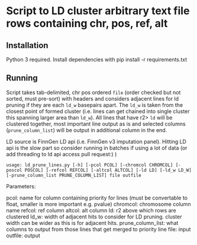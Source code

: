 # Script to LD cluster arbitrary text file rows containing chr, pos, ref, alt

## Installation

Python 3 required. Install dependencies with pip install -r requirements.txt

## Running 
Script takes tab-delimited, chr pos ordered `file` (order checked but not sorted, must pre-sort) with headers and considers adjacent lines for ld pruning if they are each `ld_w` basepairs apart. The `ld_w` is taken from the closest point of formed cluster (i.e. lines can get chained into single cluster this spanning larger area than `ld_w`).
All lines that have r2> `ld` will be clustered together, most important line output as is and selected columns (`prune_column_list`) will be output in additional column in the end.

LD source is FinnGen LD api  (i.e. FinnGen v3 imputation panel).
Hitting LD api is the slow part so consider running in batches if using a lot of data (or add threading to ld api access pull request:) )

`usage: ld_prune_lines.py [-h] [-pcol PCOL] [-chromcol CHROMCOL] [-poscol POSCOL] [-refcol REFCOL] [-altcol ALTCOL] [-ld LD] [-ld_w LD_W] [-prune_column_list PRUNE_COLUMN_LIST] file outfile`

Parameters:

  pcol: name for column containing priority for lines (must be convertable to float, smaller is more important e.g. pvalue)
  chromcol: chromosome column name
  refcol: ref column
  altcol: alt column
  ld: r2 above which rows are clustered
  ld_w: width of adjacent hits to consider for LD pruning. cluster width can be wider as this is for adjacent hits.
  prune_column_list: what columns to output from those lines that get merged to priority line
  file: input
  outfile: output
